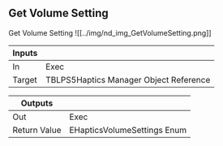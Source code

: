 ## Get Volume Setting
Get Volume Setting
![[../img/nd_img_GetVolumeSetting.png]]

|Inputs||
|--|--|
| In | Exec |
| Target | TBLPS5Haptics Manager Object Reference |

|Outputs||
|--|--|
| Out | Exec |
| Return Value | EHapticsVolumeSettings Enum |
